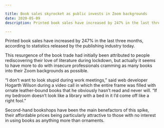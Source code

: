 ```yaml
---

title: Book sales skyrocket as public invests in Zoom backgrounds
date: 2020-05-09
description: Printed book sales have increased by 247% in the last three months, according to statistics released by the publishing industry.

---
```


Printed book sales have increased by 247% in the last three months, according to statistics released by the publishing industry today.

This resurgence of the book trade had initially been attributed to people rediscovering their love of literature during lockdown, but actually it seems to have more to do with insecure professionals cramming as many books into their Zoom backgrounds as possible.

“I don’t want to look stupid during work meetings,” said web developer Hogarth Wilson during a video call in which the entire frame was filled with ornate leather-bound books that he obviously hasn’t read and never will. “If my bedroom doesn’t look like a library with a bed in it I’d come off like a right fool.”

Second-hand bookshops have been the main benefactors of this spike, their affordable prices being particularly attractive to those with no interest in using books as anything more than ornaments.
